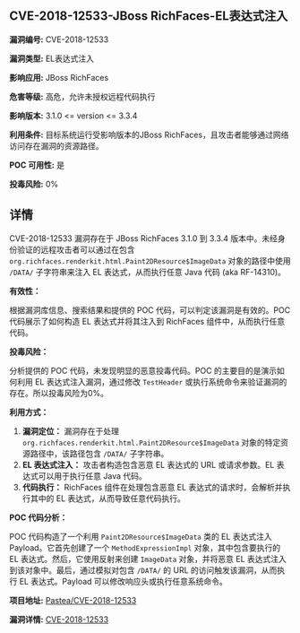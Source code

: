 ## CVE-2018-12533-JBoss RichFaces-EL表达式注入

**漏洞编号:** CVE-2018-12533

**漏洞类型:** EL表达式注入

**影响应用:** JBoss RichFaces

**危害等级:** 高危，允许未授权远程代码执行

**影响版本:** 3.1.0 <= version <= 3.3.4

**利用条件:** 目标系统运行受影响版本的JBoss RichFaces，且攻击者能够通过网络访问存在漏洞的资源路径。

**POC 可用性:** 是

**投毒风险:** 0%

## 详情

CVE-2018-12533 漏洞存在于 JBoss RichFaces 3.1.0 到 3.3.4 版本中。未经身份验证的远程攻击者可以通过在包含 `org.richfaces.renderkit.html.Paint2DResource$ImageData` 对象的路径中使用 `/DATA/` 子字符串来注入 EL 表达式，从而执行任意 Java 代码 (aka RF-14310)。

**有效性：**

根据漏洞库信息、搜索结果和提供的 POC 代码，可以判定该漏洞是有效的。POC 代码展示了如何构造 EL 表达式并将其注入到 RichFaces 组件中，从而执行任意代码。

**投毒风险：**

分析提供的 POC 代码，未发现明显的恶意投毒代码。POC 的主要目的是演示如何利用 EL 表达式注入漏洞，通过修改 `TestHeader` 或执行系统命令来验证漏洞的存在。所以投毒风险为0%。

**利用方式：**

1.  **漏洞定位：** 漏洞存在于处理 `org.richfaces.renderkit.html.Paint2DResource$ImageData` 对象的特定资源路径中，该路径包含 `/DATA/` 子字符串。
2.  **EL 表达式注入：** 攻击者构造包含恶意 EL 表达式的 URL 或请求参数。EL 表达式可以用于执行任意 Java 代码。
3.  **代码执行：** RichFaces 组件在处理包含恶意 EL 表达式的请求时，会解析并执行其中的 EL 表达式，从而导致任意代码执行。

**POC 代码分析：**

POC 代码构造了一个利用 `Paint2DResource$ImageData` 类的 EL 表达式注入 Payload。它首先创建了一个 `MethodExpressionImpl` 对象，其中包含要执行的 EL 表达式。然后，它使用反射来创建 `ImageData` 对象，并将恶意 EL 表达式注入到该对象中。最后，通过模拟对包含 `/DATA/` 的 URL 的访问触发该漏洞，从而执行 EL 表达式。Payload 可以修改响应头或执行任意系统命令。


**项目地址:** [Pastea/CVE-2018-12533](https://github.com/Pastea/CVE-2018-12533)

**漏洞详情:** [CVE-2018-12533](https://nvd.nist.gov/vuln/detail/CVE-2018-12533)